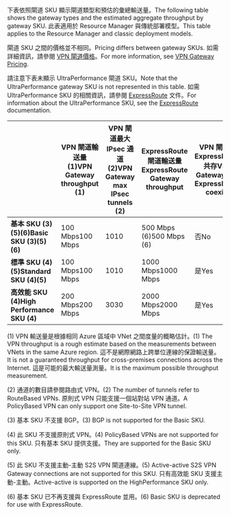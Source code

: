 <span data-ttu-id="66fc1-101">下表依照閘道 SKU 顯示閘道類型和預估的彙總輸送量。</span><span class="sxs-lookup"><span data-stu-id="66fc1-101">The following table shows the gateway types and the estimated aggregate throughput by gateway SKU.</span></span> <span data-ttu-id="66fc1-102">此表適用於 Resource Manager 與傳統部署模型。</span><span class="sxs-lookup"><span data-stu-id="66fc1-102">This table applies to the Resource Manager and classic deployment models.</span></span> 

<span data-ttu-id="66fc1-103">閘道 SKU 之間的價格並不相同。</span><span class="sxs-lookup"><span data-stu-id="66fc1-103">Pricing differs between gateway SKUs.</span></span> <span data-ttu-id="66fc1-104">如需詳細資訊，請參閱 [VPN 閘道價格](https://azure.microsoft.com/pricing/details/vpn-gateway)。</span><span class="sxs-lookup"><span data-stu-id="66fc1-104">For more information, see [VPN Gateway Pricing](https://azure.microsoft.com/pricing/details/vpn-gateway).</span></span>

<span data-ttu-id="66fc1-105">請注意下表未顯示 UltraPerformance 閘道 SKU。</span><span class="sxs-lookup"><span data-stu-id="66fc1-105">Note that the UltraPerformance gateway SKU is not represented in this table.</span></span> <span data-ttu-id="66fc1-106">如需 UltraPerformance SKU 的相關資訊，請參閱 [ExpressRoute](../articles/expressroute/expressroute-about-virtual-network-gateways.md) 文件。</span><span class="sxs-lookup"><span data-stu-id="66fc1-106">For information about the UltraPerformance SKU, see the [ExpressRoute](../articles/expressroute/expressroute-about-virtual-network-gateways.md) documentation.</span></span>

|  | <span data-ttu-id="66fc1-107">**VPN 閘道輸送量 (1)**</span><span class="sxs-lookup"><span data-stu-id="66fc1-107">**VPN Gateway throughput (1)**</span></span> | <span data-ttu-id="66fc1-108">**VPN 閘道最大 IPsec 通道 (2)**</span><span class="sxs-lookup"><span data-stu-id="66fc1-108">**VPN Gateway max IPsec tunnels (2)**</span></span> | <span data-ttu-id="66fc1-109">**ExpressRoute 閘道輸送量**</span><span class="sxs-lookup"><span data-stu-id="66fc1-109">**ExpressRoute Gateway throughput**</span></span> | <span data-ttu-id="66fc1-110">**VPN 閘道與 ExpressRoute 共存**</span><span class="sxs-lookup"><span data-stu-id="66fc1-110">**VPN Gateway and ExpressRoute coexist**</span></span> |
| --- | --- | --- | --- | --- |
| <span data-ttu-id="66fc1-111">**基本 SKU (3)(5)(6)**</span><span class="sxs-lookup"><span data-stu-id="66fc1-111">**Basic SKU (3)(5)(6)**</span></span> |<span data-ttu-id="66fc1-112">100 Mbps</span><span class="sxs-lookup"><span data-stu-id="66fc1-112">100 Mbps</span></span> |<span data-ttu-id="66fc1-113">10</span><span class="sxs-lookup"><span data-stu-id="66fc1-113">10</span></span> |<span data-ttu-id="66fc1-114">500 Mbps (6)</span><span class="sxs-lookup"><span data-stu-id="66fc1-114">500 Mbps (6)</span></span> |<span data-ttu-id="66fc1-115">否</span><span class="sxs-lookup"><span data-stu-id="66fc1-115">No</span></span> |
| <span data-ttu-id="66fc1-116">**標準 SKU (4)(5)**</span><span class="sxs-lookup"><span data-stu-id="66fc1-116">**Standard SKU (4)(5)**</span></span> |<span data-ttu-id="66fc1-117">100 Mbps</span><span class="sxs-lookup"><span data-stu-id="66fc1-117">100 Mbps</span></span> |<span data-ttu-id="66fc1-118">10</span><span class="sxs-lookup"><span data-stu-id="66fc1-118">10</span></span> |<span data-ttu-id="66fc1-119">1000 Mbps</span><span class="sxs-lookup"><span data-stu-id="66fc1-119">1000 Mbps</span></span> |<span data-ttu-id="66fc1-120">是</span><span class="sxs-lookup"><span data-stu-id="66fc1-120">Yes</span></span> |
| <span data-ttu-id="66fc1-121">**高效能 SKU (4)**</span><span class="sxs-lookup"><span data-stu-id="66fc1-121">**High Performance SKU (4)**</span></span> |<span data-ttu-id="66fc1-122">200 Mbps</span><span class="sxs-lookup"><span data-stu-id="66fc1-122">200 Mbps</span></span> |<span data-ttu-id="66fc1-123">30</span><span class="sxs-lookup"><span data-stu-id="66fc1-123">30</span></span> |<span data-ttu-id="66fc1-124">2000 Mbps</span><span class="sxs-lookup"><span data-stu-id="66fc1-124">2000 Mbps</span></span> |<span data-ttu-id="66fc1-125">是</span><span class="sxs-lookup"><span data-stu-id="66fc1-125">Yes</span></span> |


<span data-ttu-id="66fc1-126">(1) VPN 輸送量是根據相同 Azure 區域中 VNet 之間度量的概略估計。</span><span class="sxs-lookup"><span data-stu-id="66fc1-126">(1) The VPN throughput is a rough estimate based on the measurements between VNets in the same Azure region.</span></span> <span data-ttu-id="66fc1-127">這不是網際網路上跨單位連線的保證輸送量。</span><span class="sxs-lookup"><span data-stu-id="66fc1-127">It is not a guaranteed throughput for cross-premises connections across the Internet.</span></span> <span data-ttu-id="66fc1-128">這是可能的最大輸送量測量。</span><span class="sxs-lookup"><span data-stu-id="66fc1-128">It is the maximum possible throughput measurement.</span></span>

<span data-ttu-id="66fc1-129">(2) 通道的數目請參閱路由式 VPN。</span><span class="sxs-lookup"><span data-stu-id="66fc1-129">(2) The number of tunnels refer to RouteBased VPNs.</span></span> <span data-ttu-id="66fc1-130">原則式 VPN 只能支援一個站對站 VPN 通道。</span><span class="sxs-lookup"><span data-stu-id="66fc1-130">A PolicyBased VPN can only support one Site-to-Site VPN tunnel.</span></span>

<span data-ttu-id="66fc1-131">(3) 基本 SKU 不支援 BGP。</span><span class="sxs-lookup"><span data-stu-id="66fc1-131">(3) BGP is not supported for the Basic SKU.</span></span>

<span data-ttu-id="66fc1-132">(4) 此 SKU 不支援原則式 VPN。</span><span class="sxs-lookup"><span data-stu-id="66fc1-132">(4) PolicyBased VPNs are not supported for this SKU.</span></span> <span data-ttu-id="66fc1-133">只有基本 SKU 提供支援。</span><span class="sxs-lookup"><span data-stu-id="66fc1-133">They are supported for the Basic SKU only.</span></span>

<span data-ttu-id="66fc1-134">(5) 此 SKU 不支援主動-主動 S2S VPN 閘道連線。</span><span class="sxs-lookup"><span data-stu-id="66fc1-134">(5) Active-active S2S VPN Gateway connections are not supported for this SKU.</span></span> <span data-ttu-id="66fc1-135">只有高效能 SKU 支援主動-主動。</span><span class="sxs-lookup"><span data-stu-id="66fc1-135">Active-active is supported on the HighPerformance SKU only.</span></span>

<span data-ttu-id="66fc1-136">(6) 基本 SKU 已不再支援與 ExpressRoute 並用。</span><span class="sxs-lookup"><span data-stu-id="66fc1-136">(6) Basic SKU is deprecated for use with ExpressRoute.</span></span>

